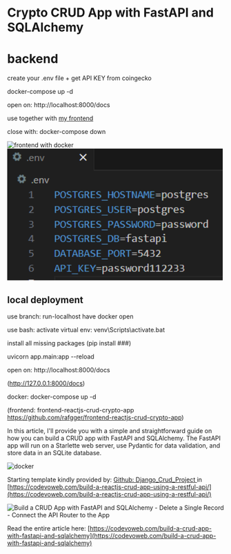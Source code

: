# Crypto CRUD App with FastAPI and SQLAlchemy
# backend

create your .env file + get API KEY from coingecko

docker-compose up -d

open on: http://localhost:8000/docs

use together with [my frontend ](https://github.com/rafgger/fastapi-frontend)

close with: docker-compose down

<img src="https://github.com/user-attachments/assets/620df06c-8e77-46f9-9813-552d6d652997" alt="frontend with docker" width="500"/>

<img src="https://github.com/rafgger/fastapi_sqlalchemy/blob/87789ea7f532d1815c4336feaccb9e59d578f8dd/env_variables.PNG" alt=".env file" width="500"/>


## local deployment 
use branch: run-localhost
have docker open

use bash:
activate virtual env: venv\Scripts\activate.bat

install all missing packages (pip install ###)

uvicorn app.main:app --reload

open on: http://localhost:8000/docs

(http://127.0.0.1:8000/docs)

docker: docker-compose up -d


(frontend: frontend-reactjs-crud-crypto-app  https://github.com/rafgger/frontend-reactjs-crud-crypto-app)

In this article, I'll provide you with a simple and straightforward guide on how you can build a CRUD app with FastAPI and SQLAlchemy. The FastAPI app will run on a Starlette web server, use Pydantic for data validation, and store data in an SQLite database.

<img src="https://github.com/user-attachments/assets/cd35d715-0fe0-45c3-851e-ee851986b1c1" alt="docker" width="300"/>


Starting template kindly provided by: 
[Github: Django_Crud_Project ](https://github.com/wpcodevo/Django_Crud_Project/tree/master) in [https://codevoweb.com/build-a-reactjs-crud-app-using-a-restful-api/](https://codevoweb.com/build-a-reactjs-crud-app-using-a-restful-api/) 

<img src="https://codevoweb.com/wp-content/uploads/2022/11/Build-a-CRUD-App-with-FastAPI-and-SQLAlchemy.png" alt="Build a CRUD App with FastAPI and SQLAlchemy" width="300"/>
    - Delete a Single Record
- Connect the API Router to the App

Read the entire article here: [https://codevoweb.com/build-a-crud-app-with-fastapi-and-sqlalchemy](https://codevoweb.com/build-a-crud-app-with-fastapi-and-sqlalchemy)

